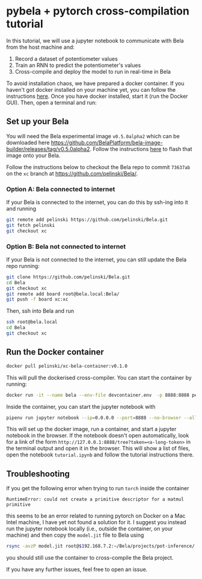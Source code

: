# pybela + pytorch cross-compilation tutorial

In this tutorial, we will use a jupyter notebook to communicate with Bela from the host machine and:

1. Record a dataset of potentiometer values
2. Train an RNN to predict the potentiometer's values
3. Cross-compile and deploy the model to run in real-time in Bela

To avoid installation chaos, we have prepared a docker container. If you haven't got docker installed on your machine yet, you can follow the instructions [here](https://docs.docker.com/engine/install/). Once you have docker installed, start it (run the Docker GUI). Then, open a terminal and run:

## Set up your Bela

You will need the Bela experimental image `v0.5.0alpha2` which can be downloaded here https://github.com/BelaPlatform/bela-image-builder/releases/tag/v0.5.0alpha2. Follow the instructions [here](https://learn.bela.io/using-bela/bela-techniques/managing-your-sd-card/#flash-an-sd-card-using-balena-etcher) to flash that image onto your Bela.

Follow the instructions below to checkout the Bela repo to commit `73637ab` on the `xc` branch at https://github.com/pelinski/Bela/.

### Option A: Bela connected to internet

If your Bela is connected to the internet, you can do this by ssh-ing into it and running

```bash
git remote add pelinski https://github.com/pelinski/Bela.git
git fetch pelinski
git checkout xc
```

### Option B: Bela not connected to internet

If your Bela is not connected to the internet, you can still update the Bela repo running:

```bash
git clone https://github.com/pelinski/Bela.git
cd Bela
git checkout xc
git remote add board root@bela.local:Bela/
git push -f board xc:xc
```

Then, ssh into Bela and run

```bash
ssh root@bela.local
cd Bela
git checkout xc
```

## Run the Docker container

```bash
docker pull pelinski/xc-bela-container:v0.1.0
```

This will pull the dockerised cross-compiler. You can start the container by running:

```bash
docker run -it --name bela --env-file devcontainer.env  -p 8888:8888 pelinski/xc-bela-container:aimc2023
```

Inside the container, you can start the jupyter notebook with

```bash
pipenv run jupyter notebook --ip=0.0.0.0 --port=8888 --no-browser --allow-root
```

This will set up the docker image, run a container, and start a jupyter notebook in the browser. If the notebook doesn't open automatically, look for a link of the form `http://127.0.0.1:8888/tree?token=<a-long-token>` in the terminal output and open it in the browser. This will show a list of files, open the notebook `tutorial.ipynb` and follow the tutorial instructions there.

## Troubleshooting

If you get the following error when trying to run `torch` inside the container

```
RuntimeError: could not create a primitive descriptor for a matmul primitive
```

this seems to be an error related to running pytorch on Docker on a Mac Intel machine, I have yet not found a solution for it. I suggest you instead run the jupyter notebook locally (i.e., outside the container, on your machine) and then copy the `model.jit` file to Bela using

```bash
rsync -avzP model.jit root@$192.168.7.2:~/Bela/projects/pot-inference/
```

you should still use the container to cross-compile the Bela project.

If you have any further issues, feel free to open an issue.
